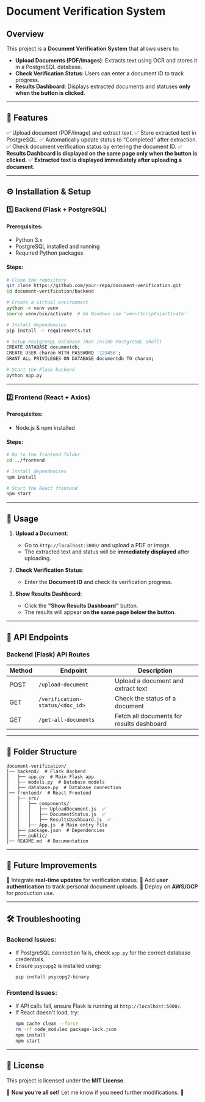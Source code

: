 # Document Verification System

## Overview
This project is a **Document Verification System** that allows users to:
- **Upload Documents (PDF/Images)**: Extracts text using OCR and stores it in a PostgreSQL database.
- **Check Verification Status**: Users can enter a document ID to track progress.
- **Results Dashboard**: Displays extracted documents and statuses **only when the button is clicked**.

---

## 📌 Features
✅ Upload document (PDF/Image) and extract text.
✅ Store extracted text in PostgreSQL.
✅ Automatically update status to "Completed" after extraction.
✅ Check document verification status by entering the document ID.
✅ **Results Dashboard is displayed on the same page only when the button is clicked.**
✅ **Extracted text is displayed immediately after uploading a document.**

---

## ⚙️ Installation & Setup

### **1️⃣ Backend (Flask + PostgreSQL)**
#### **Prerequisites:**
- Python 3.x
- PostgreSQL installed and running
- Required Python packages

#### **Steps:**
```bash
# Clone the repository
git clone https://github.com/your-repo/document-verification.git
cd document-verification/backend

# Create a virtual environment
python -m venv venv
source venv/bin/activate  # On Windows use 'venv\Scripts\activate'

# Install dependencies
pip install -r requirements.txt

# Setup PostgreSQL Database (Run inside PostgreSQL Shell)
CREATE DATABASE documentdb;
CREATE USER charan WITH PASSWORD '123456';
GRANT ALL PRIVILEGES ON DATABASE documentdb TO charan;

# Start the Flask backend
python app.py
```

---

### **2️⃣ Frontend (React + Axios)**
#### **Prerequisites:**
- Node.js & npm installed

#### **Steps:**
```bash
# Go to the frontend folder
cd ../frontend

# Install dependencies
npm install

# Start the React frontend
npm start
```

---

## 🚀 Usage
1. **Upload a Document**: 
   - Go to `http://localhost:3000/` and upload a PDF or image.
   - The extracted text and status will be **immediately displayed** after uploading.

2. **Check Verification Status**:
   - Enter the **Document ID** and check its verification progress.

3. **Show Results Dashboard**:
   - Click the **"Show Results Dashboard"** button.
   - The results will appear **on the same page below the button**.

---

## 📌 API Endpoints
### **Backend (Flask) API Routes**
| Method | Endpoint | Description |
|--------|--------------------------|----------------------------------|
| POST   | `/upload-document` | Upload a document and extract text |
| GET    | `/verification-status/<doc_id>` | Check the status of a document |
| GET    | `/get-all-documents` | Fetch all documents for results dashboard |

---

## 📌 Folder Structure
```
document-verification/
│── backend/  # Flask Backend
│   ├── app.py  # Main Flask app
│   ├── models.py  # Database models
│   ├── database.py  # Database connection
│── frontend/  # React Frontend
│   ├── src/
│   │   ├── components/
│   │   │   ├── UploadDocument.js  ✅
│   │   │   ├── DocumentStatus.js  ✅
│   │   │   ├── ResultsDashboard.js  ✅
│   │   ├── App.js  # Main entry file
│   ├── package.json  # Dependencies
│   ├── public/
│── README.md  # Documentation
```

---

## 🎯 Future Improvements
🔹 Integrate **real-time updates** for verification status.
🔹 Add **user authentication** to track personal document uploads.
🔹 Deploy on **AWS/GCP** for production use.

---

## 🛠️ Troubleshooting
### **Backend Issues:**
- If PostgreSQL connection fails, check `app.py` for the correct database credentials.
- Ensure `psycopg2` is installed using:
  ```bash
  pip install psycopg2-binary
  ```

### **Frontend Issues:**
- If API calls fail, ensure Flask is running at `http://localhost:5000/`.
- If React doesn't load, try:
  ```bash
  npm cache clean --force
  rm -rf node_modules package-lock.json
  npm install
  npm start
  ```

---

## 📜 License
This project is licensed under the **MIT License**.

🚀 **Now you're all set!** Let me know if you need further modifications. 🎯

